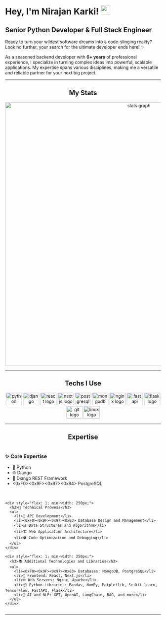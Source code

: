 # Hey, I'm Nirajan Karki! <img src="https://raw.githubusercontent.com/MartinHeinz/MartinHeinz/master/wave.gif" width="30px">

## Senior Python Developer & Full Stack Engineer

Ready to turn your wildest software dreams into a code-slinging reality? Look no further, your search for the ultimate developer ends here! ✨

As a seasoned backend developer with **6+ years** of professional experience, I specialize in turning complex ideas into powerful, scalable applications. My expertise spans various disciplines, making me a versatile and reliable partner for your next big project.

---

<h2 align="center">My Stats</h2>

<div align="center">
  <img src="http://github-profile-summary-cards.vercel.app/api/cards/profile-details?username=kneeraazon404&theme=react" width=850  alt="stats graph"/>
</div>

---

<h2 align="center">Techs I Use</h2>

<div align="center">
  <img src="https://cdn.jsdelivr.net/gh/devicons/devicon/icons/python/python-original.svg" height="40" width="52" alt="python logo"  />
  <img src="https://cdn.jsdelivr.net/gh/devicons/devicon/icons/django/django-plain.svg" height="40" width="52" alt="django logo"  />
  <img src="https://cdn.jsdelivr.net/gh/devicons/devicon/icons/react/react-original.svg" height="40" width="52" alt="react logo"  />
  <img src="https://cdn.jsdelivr.net/gh/devicons/devicon/icons/nextjs/nextjs-original.svg" height="40" width="52" alt="nextjs logo"  />
  <img src="https://cdn.jsdelivr.net/gh/devicons/devicon/icons/postgresql/postgresql-original.svg" height="40" width="52" alt="postgresql logo"  />
  <img src="https://cdn.jsdelivr.net/gh/devicons/devicon/icons/mongodb/mongodb-original.svg" height="40" width="52" alt="mongodb logo"  />
  <img src="https://cdn.jsdelivr.net/gh/devicons/devicon/icons/nginx/nginx-original.svg" height="40" width="52" alt="nginx logo"  />
  <img src="https://cdn.jsdelivr.net/gh/devicons/devicon/icons/fastapi/fastapi-original.svg" height="40" width="52" alt="fastapi logo"  />
  <img src="https://cdn.jsdelivr.net/gh/devicons/devicon/icons/flask/flask-original.svg" height="40" width="52" alt="flask logo"  />
  <img src="https://cdn.jsdelivr.net/gh/devicons/devicon/icons/git/git-plain.svg" height="40" width="52" alt="git logo"  />
  <img src="https://cdn.jsdelivr.net/gh/devicons/devicon/icons/linux/linux-original.svg" height="40" width="52" alt="linux logo"  />
</div>

---

<h2 align="center">Expertise</h2>

<div align="center">
  <div style="display: flex; justify-content: space-around; flex-wrap: wrap; gap: 20px; text-align: left;">
    <div style="flex: 1; min-width: 250px;">
      <h3>✨ Core Expertise</h3>
      <ul>
        <li>🐍 Python</li>
        <li>🌐 Django</li>
        <li>🚀 Django REST Framework</li>
        <li><0xF0><0x9F><0x97><0x84>️ PostgreSQL</li>
      </ul>
    </div>

    <div style="flex: 1; min-width: 250px;">
      <h3>🔧 Technical Prowess</h3>
      <ul>
        <li>🔗 API Development</li>
        <li><0xF0><0x9F><0x97><0x83>️ Database Design and Management</li>
        <li>📊 Data Structures and Algorithms</li>
        <li>🏗️ Web Application Architecture</li>
        <li>🛠️ Code Optimization and Debugging</li>
      </ul>
    </div>

    <div style="flex: 1; min-width: 250px;">
      <h3>📚 Additional Technologies and Libraries</h3>
      <ul>
        <li><0xF0><0x9F><0x97><0x83>️ Databases: MongoDB, PostgreSQL</li>
        <li>🎨 Frontend: React, Next.js</li>
        <li>🌐 Web Servers: Nginx, Apache</li>
        <li>📦 Python Libraries: Pandas, NumPy, Matplotlib, Scikit-learn, TensorFlow, FastAPI, Flask</li>
        <li>🤖 AI and NLP: GPT, OpenAI, LangChain, RAG, and more</li>
      </ul>
    </div>
  </div>
</div>

---
